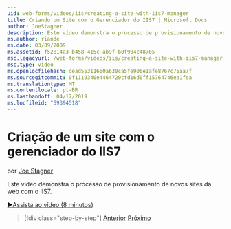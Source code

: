 ```yaml
---
uid: web-forms/videos/iis/creating-a-site-with-iis7-manager
title: Criando um Site com o Gerenciador do IIS7 | Microsoft Docs
author: JoeStagner
description: Este vídeo demonstra o processo de provisionamento de novos sites da web com o IIS7.
ms.author: riande
ms.date: 03/09/2009
ms.assetid: f52814a3-b458-415c-ab9f-b0f904c48705
msc.legacyurl: /web-forms/videos/iis/creating-a-site-with-iis7-manager
msc.type: video
ms.openlocfilehash: cead55311660a630ca5fe906e1afe8767c75aa7f
ms.sourcegitcommit: 0f1119340e4464720cfd16d0ff15764746ea1fea
ms.translationtype: MT
ms.contentlocale: pt-BR
ms.lasthandoff: 04/17/2019
ms.locfileid: "59394518"
---
```

# <a name="creating-a-site-with-iis7-manager"></a>Criação de um site com o gerenciador do IIS7

por [Joe Stagner](https://github.com/JoeStagner)

Este vídeo demonstra o processo de provisionamento de novos sites da web com o IIS7.

[&#9654;Assista ao vídeo (8 minutos)](https://channel9.msdn.com/Blogs/ASP-NET-Site-Videos/creating-a-site-with-iis7-manager)

> [!div class="step-by-step"]
> [Anterior](troubleshooting-production-aspnet-apps.md)
> [Próximo](installing-ftp7.md)
